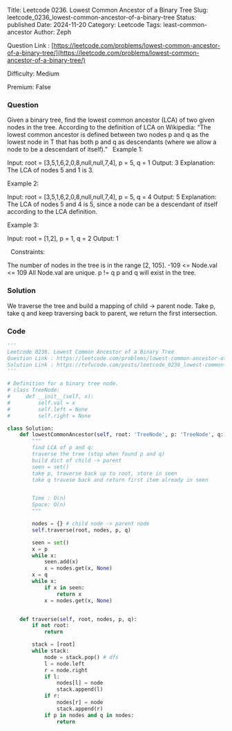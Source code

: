 Title: Leetcode 0236. Lowest Common Ancestor of a Binary Tree
Slug: leetcode_0236_lowest-common-ancestor-of-a-binary-tree
Status: published
Date: 2024-11-20
Category: Leetcode
Tags: least-common-ancestor
Author: Zeph

Question Link : [https://leetcode.com/problems/lowest-common-ancestor-of-a-binary-tree/](https://leetcode.com/problems/lowest-common-ancestor-of-a-binary-tree/)

Difficulty: Medium

Premium: False

### Question
Given a binary tree, find the lowest common ancestor (LCA) of two given nodes in the tree.
According to the definition of LCA on Wikipedia: “The lowest common ancestor is defined between two nodes p and q as the lowest node in T that has both p and q as descendants (where we allow a node to be a descendant of itself).”
 
Example 1:


Input: root = [3,5,1,6,2,0,8,null,null,7,4], p = 5, q = 1
Output: 3
Explanation: The LCA of nodes 5 and 1 is 3.

Example 2:


Input: root = [3,5,1,6,2,0,8,null,null,7,4], p = 5, q = 4
Output: 5
Explanation: The LCA of nodes 5 and 4 is 5, since a node can be a descendant of itself according to the LCA definition.

Example 3:

Input: root = [1,2], p = 1, q = 2
Output: 1

 
Constraints:

The number of nodes in the tree is in the range [2, 105].
-109 <= Node.val <= 109
All Node.val are unique.
p != q
p and q will exist in the tree.

### Solution

We traverse the tree and build a mapping of child -> parent node. Take p, take q and keep traversing back to parent, we return the first intersection.

### Code
```python
'''
Leetcode 0236. Lowest Common Ancestor of a Binary Tree
Question Link : https://leetcode.com/problems/lowest-common-ancestor-of-a-binary-tree/
Solution Link : https://tofucode.com/posts/leetcode_0236_lowest-common-ancestor-of-a-binary-tree.html
'''

# Definition for a binary tree node.
# class TreeNode:
#     def __init__(self, x):
#         self.val = x
#         self.left = None
#         self.right = None

class Solution:
    def lowestCommonAncestor(self, root: 'TreeNode', p: 'TreeNode', q: 'TreeNode') -> 'TreeNode':
        """
        find LCA of p and q:
        traverse the tree (stop when found p and q)
        build dict of child -> parent
        seen = set()
        take p, traverse back up to root, store in seen
        take q travese back and return first item already in seen


        Time : O(n)
        Space: O(n)
        """

        nodes = {} # child node -> parent node
        self.traverse(root, nodes, p, q)

        seen = set()
        x = p
        while x:
            seen.add(x)
            x = nodes.get(x, None)
        x = q
        while x:
            if x in seen:
                return x
            x = nodes.get(x, None)


    def traverse(self, root, nodes, p, q):
        if not root:
            return

        stack = [root]
        while stack:
            node = stack.pop() # dfs
            l = node.left
            r = node.right
            if l:
                nodes[l] = node
                stack.append(l)
            if r:
                nodes[r] = node
                stack.append(r)
            if p in nodes and q in nodes:
                return





```

